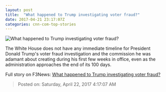 ```yaml
---
layout: post
title:  "What happened to Trump investigating voter fraud?"
date: 2017-04-21 23:17:07Z
categories: cnn-com-top-stories
---
```


![What happened to Trump investigating voter fraud?](http://i2.cdn.cnn.com/cnnnext/dam/assets/170410121034-trump-super-tease.jpg)

The White House does not have any immediate timeline for President Donald Trump's voter fraud investigation and the commission he was adamant about creating during his first few weeks in office, even as the administration approaches the end of its 100 days.


Full story on F3News: [What happened to Trump investigating voter fraud?](http://www.f3nws.com/n/3WyMpD)

> Posted on: Saturday, April 22, 2017 4:17:07 AM
